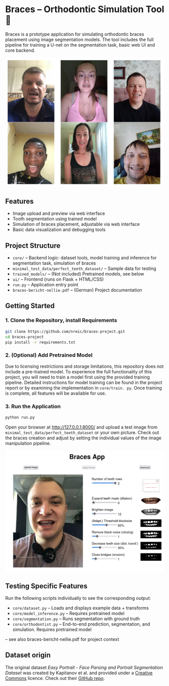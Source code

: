 # Braces – Orthodontic Simulation Tool 🦷

Braces is a prototype application for simulating orthodontic braces placement 
using image segmentation models. The tool includes the full pipeline for 
training a U-net on the segmentation task, basic web UI and core backend.

![example_images.png](app_images/example_images.png)

## Features
- Image upload and preview via web interface
- Tooth segmentation using trained model
- Simulation of braces placement, adjustable via web interface
- Basic data visualization and debugging tools

## Project Structure
- `core/` – Backend logic: dataset tools, model training and inference for 
  segmentation task, simulation of braces
- `minimal_test_data/perfect_teeth_dataset/` – Sample data for testing
- `trained_models/` – (Not included) Pretrained models, see below
- `ui/` – Frontend (runs on Flask + HTML/CSS)
- `run.py` – Application entry point
- `braces-bericht-nellie.pdf` – (German) Project documentation

## Getting Started

### 1. Clone the Repository, install Requirements
```bash
git clone https://github.com/nreic/braces-project.git
cd braces-project
pip install -r requirements.txt
```

### 2. (Optional) Add Pretrained Model
Due to licensing restrictions and storage limitations, this repository does 
not include a pre-trained model. To experience the full functionality of 
this  project, you will need to train a model first using the provided 
training pipeline. Detailed instructions for model training can be found 
in the project report or by examining the implementation in `core/train.
py`. Once training is complete, all features will be available for use. 

### 3. Run the Application
```bash
python run.py
```

Open your browser at http://127.0.0.1:8000/ and upload a test image from 
`minimal_test_data/perfect_teeth_dataset` or your own picture. Check out the 
braces creation and adjust by setting the individual values of the image 
manipulation pipeline.

![braces-app.png](app_images/braces-app.png)

## Testing Specific Features

Run the following scripts individually to see the corresponding output:

- `core/dataset.py` – Loads and displays example data + transforms
- `core/model_inference.py` – Requires pretrained model
- `core/segmentation.py` – Runs segmentation with ground truth
- `core/orthodontist.py` – End-to-end prediction, 
segmentation, and simulation. Requires pretrained model

– see also braces-bericht-nellie.pdf for project context

## Dataset origin

The original dataset _Easy Portrait - Face Parsing and Portrait Segmentation 
Dataset_ was created by Kapitanov et al. and provided under a [Creative 
Commons](https://creativecommons.org/licenses/by-sa/4.0/) licence. Check out their [GitHub repo](https://github.com/hukenovs/easyportrait).  
